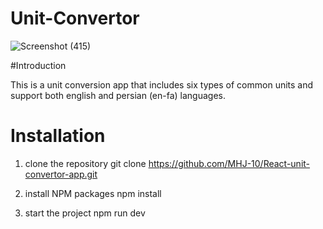 # Unit-Convertor
![Screenshot (415)](https://user-images.githubusercontent.com/113971487/221426211-f905317c-4cce-4a50-b7e8-a3d2202630cf.png)

#Introduction

This is a unit conversion app that includes six types of common units and 
support both english and persian (en-fa) languages.

# Installation

1. clone the repository
git clone https://github.com/MHJ-10/React-unit-convertor-app.git

2. install NPM packages
npm install

3. start the project
npm run dev




